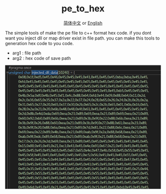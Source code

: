 <div align="center">

# pe_to_hex

[简体中文](README-zh.md) or [English](README.md)  

</div>

The simple tools of make the pe file to c++ format hex code.
if you dont want you inject dll or map driver exist in file path.
you can make this tools to generation hex code to you code.

- arg1 : file path
- arg2 : hex code of save path

<img  src="img/1.png">
